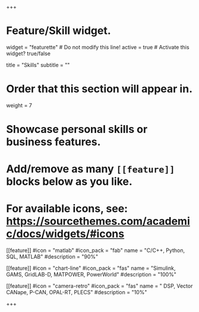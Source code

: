 +++
# Feature/Skill widget.
widget = "featurette"  # Do not modify this line!
active = true  # Activate this widget? true/false

title = "Skills"
subtitle = ""

# Order that this section will appear in.
weight = 7

# Showcase personal skills or business features.
# 
# Add/remove as many `[[feature]]` blocks below as you like.
# 
# For available icons, see: https://sourcethemes.com/academic/docs/widgets/#icons

[[feature]]
  #icon = "matlab"
  #icon_pack = "fab"
  name = "C/C++, Python, SQL, MATLAB"
  #description = "90%"
  
  
[[feature]]
  #icon = "chart-line"
  #icon_pack = "fas"
  name = "Simulink, GAMS, GridLAB-D, MATPOWER, PowerWorld"
  #description = "100%"  
  
[[feature]]
  #icon = "camera-retro"
  #icon_pack = "fas"
  name = " DSP, Vector CANape, P-CAN, OPAL-RT, PLECS"
  #description = "10%"

+++
